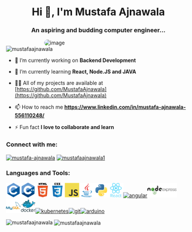 <h1 align="center">Hi 👋, I'm Mustafa Ajnawala</h1>
<h3 align="center">An aspiring and budding computer engineer...</h3>
<img align="right" alt="image" width="400" src="https://www.google.com/url?sa=i&url=https%3A%2F%2Fyushi95.medium.com%2Fhow-to-create-a-beautiful-readme-for-your-github-profile-36957caa711c&psig=AOvVaw1M43q7n1YjZeBbDPkYCI5j&ust=1732210334677000&source=images&cd=vfe&opi=89978449&ved=0CBQQjRxqFwoTCOCRmMC464kDFQAAAAAdAAAAABAZ" style="border-radius: 15px;">

<p align="left"> <img src="https://komarev.com/ghpvc/?username=mustafaajnawala&label=Profile%20views&color=0e75b6&style=flat" alt="mustafaajnawala" /> </p>

- 🔭 I’m currently working on **Backend Development**

- 🌱 I’m currently learning **React, Node.JS and JAVA**

- 👨‍💻 All of my projects are available at [https://github.com/MustafaAjnawala](https://github.com/MustafaAjnawala)

- 📫 How to reach me **https://www.linkedin.com/in/mustafa-ajnawala-556110248/**

- ⚡ Fun fact **I love to collaborate and learn**

<h3 align="left">Connect with me:</h3>
<p align="left">
<a href="https://linkedin.com/in/mustafa-ajnawala" target="blank"><img align="center" src="https://raw.githubusercontent.com/rahuldkjain/github-profile-readme-generator/master/src/images/icons/Social/linked-in-alt.svg" alt="mustafa-ajnawala" height="30" width="40" /></a>
<a href="https://www.hackerrank.com/mustafaajnawala1" target="blank"><img align="center" src="https://raw.githubusercontent.com/rahuldkjain/github-profile-readme-generator/master/src/images/icons/Social/hackerrank.svg" alt="mustafaajnawala1" height="30" width="40" /></a>
</p>

<h3 align="left">Languages and Tools:</h3>
<p align="left"><a href="https://www.cprogramming.com/" target="_blank" rel="noreferrer"><img src="https://raw.githubusercontent.com/devicons/devicon/master/icons/c/c-original.svg" alt="c" width="40" height="40"/></a><a href="https://www.w3schools.com/cpp/" target="_blank" rel="noreferrer"><img src="https://raw.githubusercontent.com/devicons/devicon/master/icons/cplusplus/cplusplus-original.svg" alt="cplusplus" width="40" height="40"/></a><a href="https://www.w3.org/html/" target="_blank" rel="noreferrer"><img src="https://raw.githubusercontent.com/devicons/devicon/master/icons/html5/html5-original-wordmark.svg" alt="html5" width="40" height="40"/></a><a href="https://www.w3schools.com/css/" target="_blank" rel="noreferrer"><img src="https://raw.githubusercontent.com/devicons/devicon/master/icons/css3/css3-original-wordmark.svg" alt="css3" width="40" height="40"/></a><a href="https://developer.mozilla.org/en-US/docs/Web/JavaScript" target="_blank" rel="noreferrer"><img src="https://raw.githubusercontent.com/devicons/devicon/master/icons/javascript/javascript-original.svg" alt="javascript" width="40" height="40"/></a><a href="https://www.java.com" target="_blank" rel="noreferrer"><img src="https://raw.githubusercontent.com/devicons/devicon/master/icons/java/java-original.svg" alt="java" width="40" height="40"/></a><a href="https://www.python.org" target="_blank" rel="noreferrer"><img src="https://raw.githubusercontent.com/devicons/devicon/master/icons/python/python-original.svg" alt="python" width="40" height="40"/></a><a href="https://reactjs.org/" target="_blank" rel="noreferrer"><img src="https://raw.githubusercontent.com/devicons/devicon/master/icons/react/react-original-wordmark.svg" alt="react" width="40" height="40"/></a><a href="https://angular.io" target="_blank" rel="noreferrer"><img src="https://angular.io/assets/images/logos/angular/angular.svg" alt="angular" width="40" height="40"/></a><a href="https://nodejs.org" target="_blank" rel="noreferrer"><img src="https://raw.githubusercontent.com/devicons/devicon/master/icons/nodejs/nodejs-original-wordmark.svg" alt="nodejs" width="40" height="40"/></a><a href="https://expressjs.com" target="_blank" rel="noreferrer"><img src="https://raw.githubusercontent.com/devicons/devicon/master/icons/express/express-original-wordmark.svg" alt="express" width="40" height="40"/></a><a href="https://www.mysql.com/" target="_blank" rel="noreferrer"><img src="https://raw.githubusercontent.com/devicons/devicon/master/icons/mysql/mysql-original-wordmark.svg" alt="mysql" width="40" height="40"/></a><a href="https://www.docker.com/" target="_blank" rel="noreferrer"><img src="https://raw.githubusercontent.com/devicons/devicon/master/icons/docker/docker-original-wordmark.svg" alt="docker" width="40" height="40"/></a><a href="https://kubernetes.io" target="_blank" rel="noreferrer"><img src="https://www.vectorlogo.zone/logos/kubernetes/kubernetes-icon.svg" alt="kubernetes" width="40" height="40"/></a><a href="https://git-scm.com/" target="_blank" rel="noreferrer"><img src="https://www.vectorlogo.zone/logos/git-scm/git-scm-icon.svg" alt="git" width="40" height="40"/></a><a href="https://www.arduino.cc/" target="_blank" rel="noreferrer"><img src="https://cdn.worldvectorlogo.com/logos/arduino-1.svg" alt="arduino" width="40" height="40"/></a></p>


<p><img align="left" src="https://github-readme-stats.vercel.app/api/top-langs?username=mustafaajnawala&show_icons=true&locale=en&layout=compact" alt="mustafaajnawala" /></p>

<p>&nbsp;<img align="center" src="https://github-readme-stats.vercel.app/api?username=mustafaajnawala&show_icons=true&locale=en" alt="mustafaajnawala" /></p>
